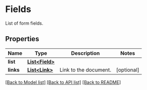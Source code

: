 ﻿
# Fields
List of form fields.

## Properties
Name | Type | Description | Notes
------------ | ------------- | ------------- | -------------
**list** | [**List&lt;Field&gt;**](Field.md) |  | 
**links** | [**List&lt;Link&gt;**](Link.md) | Link to the document. | [optional]


[[Back to Model list]](../../README.md#documentation-for-models) [[Back to API list]](../../README.md#documentation-for-api-endpoints) [[Back to README]](../../README.md)


